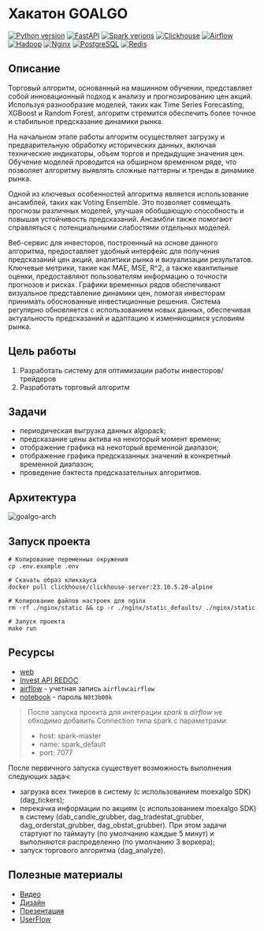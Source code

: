 # Хакатон GOALGO
[![Python version](https://img.shields.io/badge/python-v3.11-informational)](https://www.python.org)
[![FastAPI](https://img.shields.io/badge/fastapi-v0.104.1-informational)](https://fastapi.tiangolo.com/)
[![Spark verions](https://img.shields.io/badge/spark-v3.5.0-informational)](https://spark.apache.org/)
[![Clickhouse](https://img.shields.io/badge/clickhouse-v23.10.5.20-informational)](https://clickhouse.com/)
[![Airflow](https://img.shields.io/badge/airflow-v2.7.3-informational)](https://airflow.apache.org/)
[![Hadoop](https://img.shields.io/badge/hadoop-v2.0.0-informational)](https://hadoop.apache.org/)
[![Nginx](https://img.shields.io/badge/nginx-v1.25.3-informational)](https://nginx.org/ru/)
[![PostgreSQL](https://img.shields.io/badge/postgres-v16.1-informational)](https://www.postgresql.org/)
[![Redis](https://img.shields.io/badge/redis-v7.2.2-informational)](https://redis.io/)


## Описание
Торговый алгоритм, основанный на машинном обучении, представляет собой инновационный подход к анализу и прогнозированию цен акций. Используя разнообразие моделей, таких как Time Series Forecasting, XGBoost и Random Forest, алгоритм стремится обеспечить более точное и стабильное предсказание динамики рынка.

На начальном этапе работы алгоритм осуществляет загрузку и предварительную обработку исторических данных, включая технические индикаторы, объем торгов и предыдущие значения цен. Обучение моделей проводится на обширном временном ряде, что позволяет алгоритму выявлять сложные паттерны и тренды в динамике рынка.

Одной из ключевых особенностей алгоритма является использование ансамблей, таких как Voting Ensemble. Это позволяет совмещать прогнозы различных моделей, улучшая обобщающую способность и повышая устойчивость предсказаний. Ансамбли также помогают справляться с потенциальными слабостями отдельных моделей.

Веб-сервис для инвесторов, построенный на основе данного алгоритма, предоставляет удобный интерфейс для получения предсказаний цен акций, аналитики рынка и визуализации результатов. Ключевые метрики, такие как MAE, MSE, R^2, а также квантильные оценки, предоставляют пользователям информацию о точности прогнозов и рисках. Графики временных рядов обеспечивают визуальное представление динамики цен, помогая инвесторам принимать обоснованные инвестиционные решения. Система регулярно обновляется с использованием новых данных, обеспечивая актуальность предсказаний и адаптацию к изменяющимся условиям рынка.


## Цель работы
1. Разработать систему для оптимизации работы инвесторов/трейдеров
2. Разработать торговый алгоритм

## Задачи
- периодическая выгрузка данных algopack;
- предсказание цены актива на некоторый момент времени;
- отображение графика на некоторый временной диапазон;
- отображение графика предсказанных значений в конкретный временной диапазон;
- проведение бэктеста предсказательных алгоритмов.

## Архитектура
![goalgo-arch](https://github.com/xh4vm/algotrade/assets/87658711/944a458a-9465-46c1-9b73-d446a915225f)


## Запуск проекта

``` 
# Копирование переменных окружения
cp .env.example .env 

# Скачать образ кликхауса
docker pull clickhouse/clickhouse-server:23.10.5.20-alpine

# Копирование файлов настроек для nginx
rm -rf ./nginx/static && cp -r ./nginx/static_defaults/ ./nginx/static

# Запуск проекта
make run
```

## Ресурсы
- [web](http://localhost/)
- [Invest API REDOC](http://localhost/invest/api/redoc)
- [airflow](http://localhost/airflow) - учетная запись `airflow`:`airflow`
- [notebook](http://localhost/notebook) - пароль `N0t3b00k`

> После запуска проекта для интеграции *spark* в *airflow* не обходимо добавить Connection типа spark с параметрами: 
> - host: spark-master
> - name: spark_default
> - port: 7077

После первичного запуска существует возможность выполнения следующих задач:
- загрузка всех тикеров в систему (с использованием moexalgo SDK) (dag_tickers);
- перекачка информации по акциям (с использованием moexalgo SDK) в систему (dab_candle_grubber, dag_tradestat_grubber, dag_orderstat_grubber, dag_obstat_grubber). При этом задачи стартуют по таймауту (по умолчанию каждые 5 минут) и выполняются распределенно (по умолчанию 3 воркера);
- запуск торгового алгоритма (dag_analyze).

## Полезные материалы
- [Видео](https://disk.yandex.ru/d/61PQuQaTu8_HRw)
- [Дизайн](https://www.figma.com/file/0CaXixqbdbUVleztf2rwKY/Go-Algo?type=design&node-id=0%3A1&mode=design&t=we1CqdAZFJWcIc1f-1)
- [Презентация](https://docs.google.com/presentation/d/1h0BXlX0i7KvrXWzesCA-I6dnY6NxrIft/edit?usp=sharing&ouid=107107611917625953262&rtpof=true&sd=true)
- [UserFlow](https://miro.com/app/board/uXjVNEmEy7c=/)